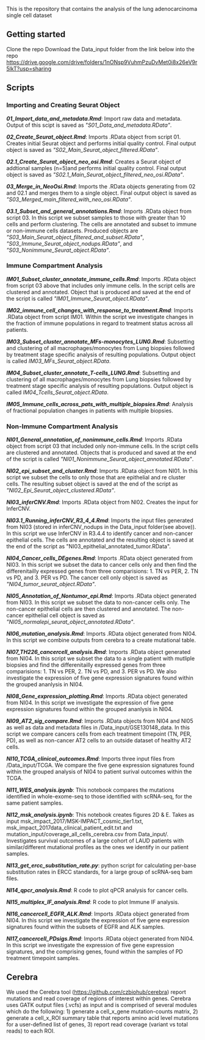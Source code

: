 This is the repository that contains the analysis of the lung adenocarcinoma single cell dataset

## Getting started

Clone the repo
Download the Data_input folder from the link below into the repo
https://drive.google.com/drive/folders/1nONsp9VuhmPzuDvMet0i8x26eV9r5lkT?usp=sharing 

## Scripts

### Importing and Creating Seurat Object

**_01_Import_data_and_metadata.Rmd_**: Import raw data and metadata. Output of this scipt is saved as _"S01_Data_and_metadata.RData"_.

**_02_Create_Seurat_object.Rmd_**: Imports .RData object from script 01. Creates initial Seurat object and performs initial quality control. Final output object is saved as _"S02_Main_Seurat_object_filtered.RData"_. 

**_02.1_Create_Seurat_object_neo_osi.Rmd_**: Creates a Seurat object of addtional samples (n=5)and performs initial quality control. Final output object is saved as _"S02.1_Main_Seurat_object_filtered_neo_osi.RData"_. 

**_03_Merge_in_NeoOsi.Rmd_**: Imports the .RData objects generating from 02 and 02.1 and merges them to a single object. Final output object is saved as _"S03_Merged_main_filtered_with_neo_osi.RData"_.

**_03.1_Subset_and_general_annotations.Rmd_**: Imports .RData object from script 03. In this script we subset samples to those with greater than 10 cells and perform clustering. The cells are annotated and subset to immune or non-immune cells datasets. Produced objects are _"S03_Main_Seurat_object_filtered_and_subset.RData"_, _"S03_Immune_Seurat_object_nodups.RData"_, and _"S03_Nonimmune_Seurat_object.RData"_. 

### Immune Compartment Analysis

**_IM01_Subset_cluster_annotate_immune_cells.Rmd_**: Imports .RData object from script 03 above that includes only immune cells. In the script cells are clustered and annotated. Object that is produced and saved at the end of the script is called _"IM01_Immune_Seurat_object.RData"_.

**_IM02_immune_cell_changes_with_response_to_treatment.Rmd_**: Imports .RData object from script IM01. Within the  script we investigate changes in the fraction of immune populations in regard to treatment status across all patients.

**_IM03_Subset_cluster_annotate_MFs-monocytes_LUNG.Rmd_**: Subsetting and clustering of all macrophages/monocytes from Lung biopsies followed by treatment stage specific analysis of resulting populations. Output object is called _IM03_MFs_Seurat_object.RData_.

**_IM04_Subset_cluster_annotate_T-cells_LUNG.Rmd_**: Subsetting and clustering of all macrophages/monocytes from Lung biopsies followed by treatment stage specific analysis of resulting populations. Output object is called _IM04_Tcells_Seurat_object.RData_.

**_IM05_Immune_cells_across_pats_with_multiple_biopsies.Rmd_**: Analysis of fractional population changes in patients with multiple biopsies. 


### Non-Immune Compartment Analysis

**_NI01_General_annotation_of_nonimmune_cells.Rmd_**: Imports .RData object from script 03 that included only non-immune cells. In the script cells are clustered and annotated. Objects that is produced and saved at the end of the script is called _"NI01_Nonimmune_Seurat_object_annotated.RData"_.

**_NI02_epi_subset_and_cluster.Rmd_**: Imports .RData object from NI01. In this script we subset the cells to only those that are epithelial and re cluster cells. The resulting subset object is saved at the end of the script as _"NI02_Epi_Seurat_object_clustered.RData"_.

**_NI03_inferCNV.Rmd_**: Imports .RData object from NI02. Creates the input for InferCNV.

**_NI03.1_Running_inferCNV_R3_4_4.Rmd_**: Imports the input files generated from NI03 (stored in inferCNV_nodups in the Data_input folder(see above)). In this script we use InferCNV in R3.4.4 to identify cancer and non-cancer epithelial cells. The cells are annotated and the resulting object is saved at the end of the script as "NI03_epithelial_annotated_tumor.RData".

**_NI04_Cancer_cells_DEgenes.Rmd_**: Imports .RData object generated from NI03. In this script we subset the data to cancer cells only and then find the differenitailly expressed genes from three comparisions: 1. TN vs PER, 2. TN vs PD, and 3. PER vs PD. The cancer cell only object is saved as _"NI04_tumor_seurat_object.RData"_.

**_NI05_Annotation_of_Nontumor_epi.Rmd_**: Imports .RData object generated from NI03. In this script we subset the data to non-cancer cells only. The non-cancer epithelial cells are then clustered and annotated. The non-cancer epithelial cell object is saved as _"NI05_normalepi_seurat_object_annotated.RData"_.

**_NI06_mutation_analysis.Rmd_**: Imports .RData object generated from NI04. In this script we combine outputs from cerebra to a create mutational table.

**_NI07_TH226_cancercell_analysis.Rmd_**: Imports .RData object generated from NI04. In this script we subset the data to a single patient with mutliple biopsies and find the differenitailly expressed genes from three comparisions: 1. TN vs PER, 2. TN vs PD, and 3. PER vs PD. We also investigate the expression of five gene expression signatures found within the grouped ananlysis in NI04. 

**_NI08_Gene_expression_plotting.Rmd_**: Imports .RData object generated from NI04. In this script we investigate the expression of five gene expression signatures found within the grouped ananlysis in NI04. 

**_NI09_AT2_sig_compare.Rmd_**: Imports .RData objects from NI04 and NI05 as well as data and metadata files in /Data_input/GSE130148_data. In this script we compare cancers cells from each treatment timepoint (TN, PER, PD), as well as non-cancer AT2 cells to an outside dataset of healthy AT2 cells. 

**_NI10_TCGA_clinical_outcomes.Rmd_**: Imports three input files from /Data_input/TCGA. We compare the five gene expression signatures found within the grouped analysis of NI04 to patient surival outcomes within the TCGA. 

**_NI11_WES_analysis.ipynb_**: This notebook compares the mutations identified in whole-exome-seq to those identified with scRNA-seq, for the same patient samples.  

**_NI12_msk_analysis.ipynb_**: This notebook creates figures 2D & E. Takes as input msk_impact_2017/MSK-IMPACT_cosmic_tier1.txt, msk_impact_2017data_clinical_patient_edit.txt and mutation_input/coverage_all_cells_cerebra.csv from Data_input/. Investigates survival outcomes of a large cohort of LAUD patients with similar/different mutational profiles as the ones we identify in our patient samples. 

**_NI13_get_ercc_substitution_rate.py_**: python script for calculating per-base substitution rates in ERCC standards, for a large group of scRNA-seq bam files. 

**_NI14_qpcr_analysis.Rmd_**: R code to plot qPCR analysis for cancer cells.

**_NI15_multiplex_IF_analysis.Rmd_**: R code to plot Immune IF analysis.

**_NI16_cancercell_EGFR_ALK.Rmd_**: Imports .RData object generated from NI04. In this script we investigate the expression of five gene expression signatures found within the subsets of EGFR and ALK samples. 

**_NI17_cancercell_PDsigs.Rmd_**: Imports .RData object generated from NI04. In this script we investigate the expression of five gene expression signatures, and the comprising genes, found within the samples of PD treatment timepoint samples. 

## Cerebra

We used the Cerebra tool (https://github.com/czbiohub/cerebra) report mutations and read coverage of regions of interest within genes. Cerebra uses GATK output files (.vcfs) as input and is comprised of several modules which do the following: 1) generate a cell_x_gene mutation-counts matrix, 2) generate a cell_x_ROI summary table that reports amino acid level mutations for a user-defined list of genes, 3) report read coverage (variant vs total reads) to each ROI.

